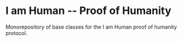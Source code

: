 # I am Human -- Proof of Humanity

Monorepository of base classes for the I am Human proof of humanity protocol.

